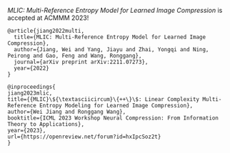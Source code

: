 *MLIC: Multi-Reference Entropy Model for Learned Image Compression* is accepted at ACMMM 2023!



```
@article{jiang2022multi,
  title={MLIC: Multi-Reference Entropy Model for Learned Image Compression},
  author={Jiang, Wei and Yang, Jiayu and Zhai, Yongqi and Ning, Peirong and Gao, Feng and Wang, Ronggang},
  journal={arXiv preprint arXiv:2211.07273},
  year={2022}
}
```

```
@inproceedings{
jiang2023mlic,
title={{MLIC}\${\textasciicircum}\{++\}\$: Linear Complexity Multi-Reference Entropy Modeling for Learned Image Compression},
author={Wei Jiang and Ronggang Wang},
booktitle={ICML 2023 Workshop Neural Compression: From Information Theory to Applications},
year={2023},
url={https://openreview.net/forum?id=hxIpcSoz2t}
}
```
